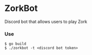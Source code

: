# ZorkBot

Discord bot that allows users to play Zork

### Use

    $ go build
    $ ./zorkbot -t <discord bot token>
